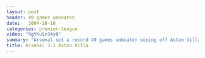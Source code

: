 ```yaml
---
layout: post
header: 49 games unbeaten
date:   2004-10-16
categories: premier-league
video: "RgYKuSr84y8"
summary: "Arsenal set a record 49 games unbeaten seeing off Aston Villa 3-1. Villa took a shock lead through Hendrie before Robert Pires equalised from the penalty spot. Thierry Henry gave Arsenal the lead before Pires wrapped things up."
title: Arsenal 3-1 Aston Villa
---
```

